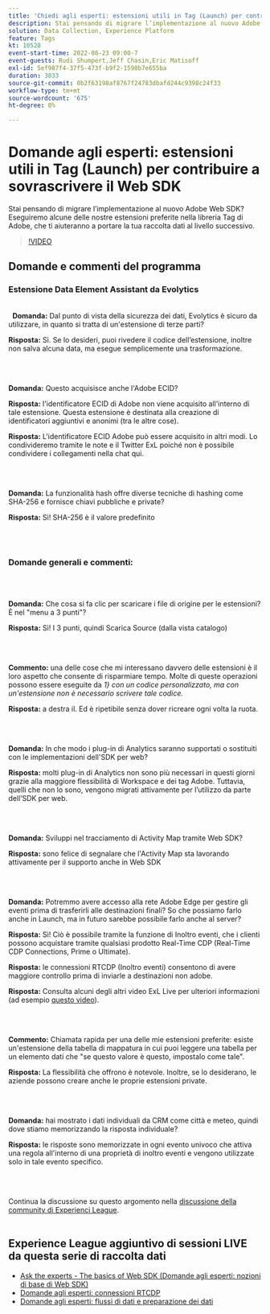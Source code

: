 ```yaml
---
title: 'Chiedi agli esperti: estensioni utili in Tag (Launch) per contribuire a sovrascrivere l’SDK per web'
description: Stai pensando di migrare l’implementazione al nuovo Adobe Web SDK?  Eseguiremo alcune delle nostre estensioni preferite nella libreria Tag di Adobe, che ti aiuteranno a portare la tua raccolta dati al livello successivo.
solution: Data Collection, Experience Platform
feature: Tags
kt: 10528
event-start-time: 2022-08-23 09:00-7
event-guests: Rudi Shumpert,Jeff Chasin,Eric Matisoff
exl-id: 5ef987f4-37f5-473f-b9f2-1598b7e655ba
duration: 3833
source-git-commit: 0b2f63198af8767f24783dbafd244c9398c24f33
workflow-type: tm+mt
source-wordcount: '675'
ht-degree: 0%

---
```


# Domande agli esperti: estensioni utili in Tag (Launch) per contribuire a sovrascrivere il Web SDK

Stai pensando di migrare l’implementazione al nuovo Adobe Web SDK?  Eseguiremo alcune delle nostre estensioni preferite nella libreria Tag di Adobe, che ti aiuteranno a portare la tua raccolta dati al livello successivo.

>[!VIDEO](https://video.tv.adobe.com/v/346610/?quality=12&learn=on)

## Domande e commenti del programma

### Estensione Data Element Assistant da Evolytics

<br> 
**Domanda:** Dal punto di vista della sicurezza dei dati, Evolytics è sicuro da utilizzare, in quanto si tratta di un&#39;estensione di terze parti?

**Risposta:** Sì. Se lo desideri, puoi rivedere il codice dell’estensione, inoltre non salva alcuna data, ma esegue semplicemente una trasformazione.

<br> 

**Domanda:** Questo acquisisce anche l&#39;Adobe ECID?

**Risposta:** l&#39;identificatore ECID di Adobe non viene acquisito all&#39;interno di tale estensione. Questa estensione è destinata alla creazione di identificatori aggiuntivi e anonimi (tra le altre cose).

**Risposta:** L&#39;identificatore ECID Adobe può essere acquisito in altri modi. Lo condivideremo tramite le note e il Twitter ExL poiché non è possibile condividere i collegamenti nella chat qui.

<br> 

**Domanda:** La funzionalità hash offre diverse tecniche di hashing come SHA-256 e fornisce chiavi pubbliche e private?

**Risposta:** Sì! SHA-256 è il valore predefinito

<br> 

### Domande generali e commenti:

<br> 

**Domanda:** Che cosa si fa clic per scaricare i file di origine per le estensioni? È nel &quot;menu a 3 punti&quot;?

**Risposta:** Sì! I 3 punti, quindi Scarica Source (dalla vista catalogo)

<br> 

**Commento:** una delle cose che mi interessano davvero delle estensioni è il loro aspetto che consente di risparmiare tempo. Molte di queste operazioni possono essere eseguite da *1} con un codice personalizzato, ma con un&#39;estensione non è necessario scrivere tale codice.*

**Risposta:** a destra il. Ed è ripetibile senza dover ricreare ogni volta la ruota.

<br> 

**Domanda:** In che modo i plug-in di Analytics saranno supportati o sostituiti con le implementazioni dell&#39;SDK per web?

**Risposta:** molti plug-in di Analytics non sono più necessari in questi giorni grazie alla maggiore flessibilità di Workspace e dei tag Adobe. Tuttavia, quelli che non lo sono, vengono migrati attivamente per l’utilizzo da parte dell’SDK per web.

<br> 

**Domanda:** Sviluppi nel tracciamento di Activity Map tramite Web SDK?

**Risposta:** sono felice di segnalare che l&#39;Activity Map sta lavorando attivamente per il supporto anche in Web SDK

<br> 

**Domanda:** Potremmo avere accesso alla rete Adobe Edge per gestire gli eventi prima di trasferirli alle destinazioni finali? So che possiamo farlo anche in Launch, ma in futuro sarebbe possibile farlo anche al server?

**Risposta:** Sì! Ciò è possibile tramite la funzione di Inoltro eventi, che i clienti possono acquistare tramite qualsiasi prodotto Real-Time CDP (Real-Time CDP Connections, Prime o Ultimate).

**Risposta:** le connessioni RTCDP (Inoltro eventi) consentono di avere maggiore controllo prima di inviarle a destinazioni non adobe.

**Risposta:** Consulta alcuni degli altri video ExL Live per ulteriori informazioni (ad esempio [questo video](exl-live-episode-06-23-22.md)).

<br> 

**Commento:** Chiamata rapida per una delle mie estensioni preferite: esiste un&#39;estensione della tabella di mappatura in cui puoi leggere una tabella per un elemento dati che &quot;se questo valore è questo, impostalo come tale&quot;.

**Risposta:** La flessibilità che offrono è notevole. Inoltre, se lo desiderano, le aziende possono creare anche le proprie estensioni private.

<br> 

**Domanda:** hai mostrato i dati individuali da CRM come città e meteo, quindi dove stiamo memorizzando la risposta individuale?

**Risposta:** le risposte sono memorizzate in ogni evento univoco che attiva una regola all&#39;interno di una proprietà di inoltro eventi e vengono utilizzate solo in tale evento specifico.

<br> 

Continua la discussione su questo argomento nella [discussione della community di Experienci League](https://experienceleaguecommunities.adobe.com/t5/adobe-experience-platform/experience-league-live-post-session-discussion-useful-extensions/m-p/542620#M240).
<br> 

## Experience League aggiuntivo di sessioni LIVE da questa serie di raccolta dati

* [Ask the experts - The basics of Web SDK (Domande agli esperti: nozioni di base di Web SDK)](exl-live-episode-05-26-22.md)
* [Domande agli esperti: connessioni RTCDP](exl-live-episode-06-23-22.md)
* [Domande agli esperti: flussi di dati e preparazione dei dati](exl-live-episode-07-21-22.md)

